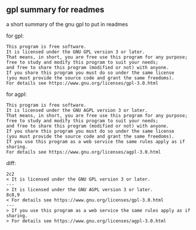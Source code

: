 gpl summary for readmes
-----------------------

a short summary of the gnu gpl to put in readmes

for gpl:

    This program is free software.
    It is licensed under the GNU GPL version 3 or later.
    That means, in short, you are free use this program for any purpose;
    free to study and modify this program to suit your needs;
    and free to share this program (modified or not) with anyone.
    If you share this program you must do so under the same license
    (you must provide the source code and grant the same freedoms).
    For details see https://www.gnu.org/licenses/gpl-3.0.html


for agpl:

    This program is free software.
    It is licensed under the GNU AGPL version 3 or later.
    That means, in short, you are free use this program for any purpose;
    free to study and modify this program to suit your needs;
    and free to share this program (modified or not) with anyone.
    If you share this program you must do so under the same license
    (you must provide the source code and grant the same freedoms).
    If you use this program as a web service the same rules apply as if sharing.
    For details see https://www.gnu.org/licenses/agpl-3.0.html


diff:

    2c2
    < It is licensed under the GNU GPL version 3 or later.
    ---
    > It is licensed under the GNU AGPL version 3 or later.
    8c8,9
    < For details see https://www.gnu.org/licenses/gpl-3.0.html
    ---
    > If you use this program as a web service the same rules apply as if sharing.
    > For details see https://www.gnu.org/licenses/agpl-3.0.html

